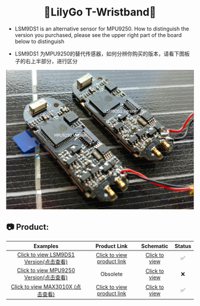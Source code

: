 <h1 align = "center">🌟LilyGo T-Wristband🌟</h1>

- LSM9DS1 is an alternative sensor for MPU9250. How to distinguish the version you purchased, please see the upper right part of the board below to distinguish

- LSM9DS1 为MPU9250的替代传感器，如何分辨你购买的版本，请看下图板子的右上半部分，进行区分
  
![](image/3.jpg)



<h2 align = "left">📷 Product:</h2>

|                                      Examples                                       |         Product  Link          |                           Schematic                           | Status |
| :---------------------------------------------------------------------------------: | :----------------------------: | :-----------------------------------------------------------: | :----: |
| [Click to view LSM9DS1 Version(点击查看)](./examples/T-Wristband-LSM9DS1/README.MD) | [Click to view product link]() | [Click to view](./schematic/T_Wristband_lsm9ds1_20200306.pdf) |   ✅    |
| [Click to view MPU9250 Version(点击查看)](./examples/T-Wristband-MPU9250/README.MD) |            Obsolete            |     [Click to view](./schematic/T_Wristband_mpu9250.pdf)      |   ❌    |
|   [Click to view MAX3010X (点击查看)](./examples/T-Wristband-MAX3010X/README.MD)    | [Click to view product link]() |     [Click to view](./schematic/T_Wristband_MAX30102.pdf)     |   ✅    |

